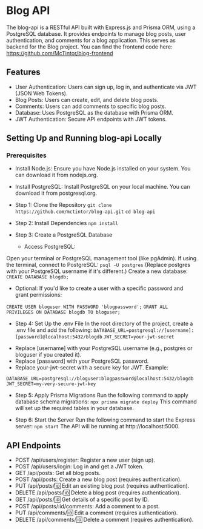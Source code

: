 # Blog API
The blog-api is a RESTful API built with Express.js and Prisma ORM, using a PostgreSQL database. It provides endpoints to manage blog posts, user authentication, and comments for a blog application.
This serves as backend for the Blog project. You can find the frontend code here: https://github.com/McTintor/blog-frontend

## Features
- User Authentication: Users can sign up, log in, and authenticate via JWT (JSON Web Tokens).
- Blog Posts: Users can create, edit, and delete blog posts.
- Comments: Users can add comments to specific blog posts.
- Database: Uses PostgreSQL as the database with Prisma ORM.
- JWT Authentication: Secure API endpoints with JWT tokens.

## Setting Up and Running blog-api Locally
### Prerequisites
- Install Node.js: Ensure you have Node.js installed on your system. You can download it from nodejs.org.
- Install PostgreSQL: Install PostgreSQL on your local machine. You can download it from postgresql.org.


- Step 1: Clone the Repository
`git clone https://github.com/mctintor/blog-api.git`
`cd blog-api`
- Step 2: Install Dependencies
`npm install`
- Step 3: Create a PostgreSQL Database
  - Access PostgreSQL:

Open your terminal or PostgreSQL management tool (like pgAdmin).
If using the terminal, connect to PostgreSQL:
`psql -U postgres`
(Replace postgres with your PostgreSQL username if it's different.)
Create a new database:
`CREATE DATABASE blogdb;`
* Optional: If you'd like to create a user with a specific password and grant permissions:

`CREATE USER bloguser WITH PASSWORD 'blogpassword';`
`GRANT ALL PRIVILEGES ON DATABASE blogdb TO bloguser;`


- Step 4: Set Up the .env File
In the root directory of the project, create a .env file and add the following:
`DATABASE_URL=postgresql://[username]:[password]@localhost:5432/blogdb`
`JWT_SECRET=your-jwt-secret`
* Replace [username] with your PostgreSQL username (e.g., postgres or bloguser if you created it).
* Replace [password] with your PostgreSQL password.
* Replace your-jwt-secret with a secure key for JWT.
Example:

`DATABASE_URL=postgresql://bloguser:blogpassword@localhost:5432/blogdb`
`JWT_SECRET=my-very-secure-jwt-key`


- Step 5: Apply Prisma Migrations
Run the following command to apply database schema migrations:
`npx prisma migrate deploy`
This command will set up the required tables in your database.


- Step 6: Start the Server
Run the following command to start the Express server:
`npm start`
The API will be running at http://localhost:5000.



## API Endpoints
- POST /api/users/register: Register a new user (sign up).
- POST /api/users/login: Log in and get a JWT token.
- GET /api/posts: Get all blog posts.
- POST /api/posts: Create a new blog post (requires authentication).
- PUT /api/posts/:id: Edit an existing blog post (requires authentication).
- DELETE /api/posts/:id: Delete a blog post (requires authentication).
- GET /api/posts/:id: Get details of a specific post by ID.
- POST /api/posts/:id/comments: Add a comment to a post.
- PUT /api/comments/:id: Edit a comment (requires authentication).
- DELETE /api/comments/:id: Delete a comment (requires authentication).
